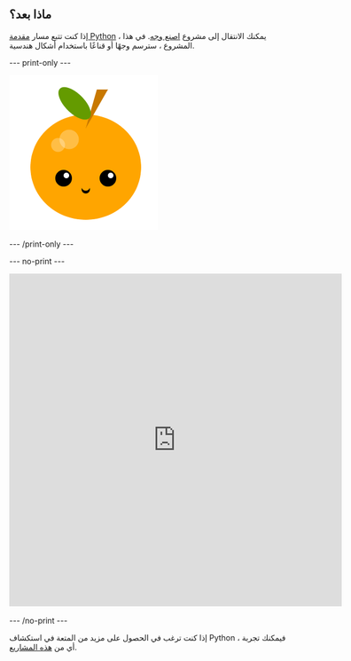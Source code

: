 ## ماذا بعد؟

إذا كنت تتبع مسار [مقدمة Python](https://projects.raspberrypi.org/en/raspberrypi/python-intro) ، يمكنك الانتقال إلى مشروع [اصنع وجه](https://projects.raspberrypi.org/en/projects/make-a-face). في هذا المشروع ، سترسم وجهًا أو قناعًا باستخدام أشكال هندسية.

--- print-only ---

![اصنع مشروعًا للوجه](images/make-a-face-project.png)

--- /print-only ---

--- no-print ---

<iframe src="https://editor.raspberrypi.org/en/embed/viewer/fruit-face-example" width="600" height="600" frameborder="0" marginwidth="0" marginheight="0" allowfullscreen>
</iframe>

--- /no-print ---

إذا كنت ترغب في الحصول على مزيد من المتعة في استكشاف Python ، فيمكنك تجربة أي من [هذه المشاريع](https://projects.raspberrypi.org/en/projects?software%5B%5D=python).
